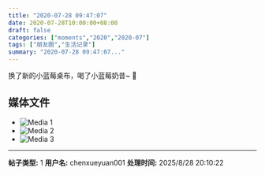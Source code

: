 ```yaml
---
title: "2020-07-28 09:47:07"
date: 2020-07-28T10:00:00+08:00
draft: false
categories: ["moments","2020","2020-07"]
tags: ["朋友圈","生活记录"]
summary: "2020-07-28 09:47:07..."
---
```


换了新的小蓝莓桌布，喝了小蓝莓奶昔~ 💜

## 媒体文件

- ![Media 1](/Moments/photos/2020-07-28/202007280947070.jpg)
- ![Media 2](/Moments/photos/2020-07-28/202007280947071.jpg)
- ![Media 3](/Moments/photos/2020-07-28/202007280947072.jpg)

---

**帖子类型:** 1
**用户名:** chenxueyuan001
**处理时间:** 2025/8/28 20:10:22